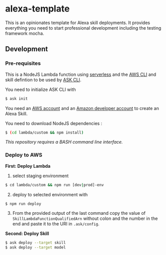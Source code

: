 # alexa-template

This is an opinionates template for Alexa skill deployments. It provides everything you need to start professional development including the testing framework mocha.

## Development

### Pre-requisites

This is a NodeJS Lambda function using [serverless](https://serverless.com/framework/docs/getting-started/) and the [AWS CLI](https://github.com/aws/aws-cli) and skill defintion to be used by [ASK CLI](https://developer.amazon.com/docs/smapi/quick-start-alexa-skills-kit-command-line-interface.html).

You need to initialize ASK CLI with 

```bash
$ ask init
```

You need an [AWS account](https://aws.amazon.com) and an [Amazon developer account](https://developer.amazon.com) to create an Alexa Skill.

You need to download NodeJS dependencies :

```bash
$ (cd lambda/custom && npm install)
```

*This repository requires a BASH command line interface.*

### Deploy to AWS


**First: Deploy Lambda**

1. select staging environment 
```bash 
$ cd lambda/custom && npm run [dev|prod]-env
```
2. deploy to selected environment with
```bash
$ npm run deploy
```
3. From the provided output of the last command copy the value of `SkillLambdaFunctionQualifiedArn` without colon and the number in the end and paste it to the URI in `.ask/config`.

**Second: Deploy Skill**

```bash
$ ask deploy --target skill
$ ask deploy --target model
```


